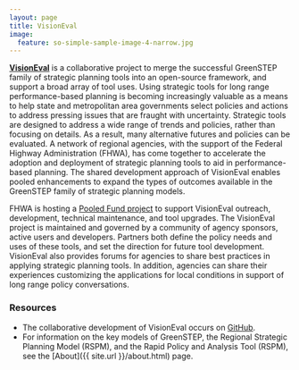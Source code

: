 ```yaml
---
layout: page
title: VisionEval
image:
  feature: so-simple-sample-image-4-narrow.jpg
---
```


[**VisionEval**](http://www.github.com/visioneval/visioneval) is a collaborative project to merge the successful GreenSTEP family of strategic planning tools into an open-source framework, and support a broad array of tool uses. Using strategic tools for long range performance-based planning is becoming increasingly valuable as a means to help state and metropolitan area governments select policies and actions to address pressing issues that are fraught with uncertainty. Strategic tools are designed to address a wide range of trends and policies, rather than focusing on details. As a result, many alternative futures and policies can be evaluated. A network of regional agencies, with the support of the Federal Highway Administration (FHWA), has come together to accelerate the adoption and deployment of strategic planning tools to aid in performance-based planning. The shared development approach of VisionEval enables pooled enhancements to expand the types of outcomes available in the GreenSTEP family of strategic planning models.

FHWA is hosting a [Pooled Fund project](http://pooledfund.org/Details/Solicitation/1446) to support VisionEval outreach, development, technical maintenance, and tool upgrades. The VisionEval project is maintained and governed by a community of agency sponsors, active users and developers. Partners both define the policy needs and uses of these tools, and set the direction for future tool development. VisionEval also provides forums for agencies to share best practices in applying strategic planning tools. In addition, agencies can share their experiences customizing the applications for local conditions in support of long range policy conversations.

### Resources

- The collaborative development of VisionEval occurs on [GitHub](https://www.github.com/visioneval/VisionEval/).
- For information on the key models of GreenSTEP, the Regional Strategic Planning Model (RSPM), and the Rapid Policy and Analysis Tool (RSPM), see the [About]({{ site.url }}/about.html) page.


<!-- ### Partner agencies -->